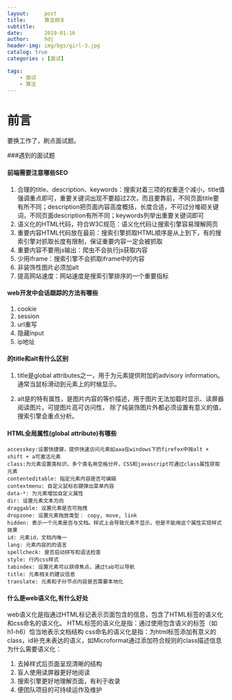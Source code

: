 ```yaml
---
layout:     post
title:      算法相关
subtitle:   
date:       2019-01-16
author:     hdj
header-img: img/bgs/girl-3.jpg
catalog: true
categories : [面试]

tags:
    - 面试
    - 算法
---
```



# 前言

  要换工作了，刷点面试题。

###遇到的面试题

#### 前端需要注意哪些SEO 

  1. 合理的title、description、keywords：搜索对着三项的权重逐个减小，title值强调重点即可，重要关键词出现不要超过2次，而且要靠前，不同页面title要有所不同；description把页面内容高度概括，长度合适，不可过分堆砌关键词，不同页面description有所不同；keywords列举出重要关键词即可
  2. 语义化的HTML代码，符合W3C规范：语义化代码让搜索引擎容易理解网页
  3. 重要内容HTML代码放在最前：搜索引擎抓取HTML顺序是从上到下，有的搜索引擎对抓取长度有限制，保证重要内容一定会被抓取
  4. 重要内容不要用js输出：爬虫不会执行js获取内容
  5. 少用iframe：搜索引擎不会抓取iframe中的内容
  6. 非装饰性图片必须加alt
  7. 提高网站速度：网站速度是搜索引擎排序的一个重要指标

#### web开发中会话跟踪的方法有哪些

 1. cookie
 2. session
 3. url重写
 4. 隐藏input
 5. ip地址


#### <img>的title和alt有什么区别

   1. title是global attributes之一，用于为元素提供附加的advisory information。通常当鼠标滑动到元素上的时候显示。
   
   2. alt是<img>的特有属性，是图片内容的等价描述，用于图片无法加载时显示、读屏器阅读图片。可提图片高可访问性，
      除了纯装饰图片外都必须设置有意义的值，搜索引擎会重点分析。

#### HTML全局属性(global attribute)有哪些

    accesskey:设置快捷键，提供快速访问元素如aaa在windows下的firefox中按alt + shift + a可激活元素
    class:为元素设置类标识，多个类名用空格分开，CSS和javascript可通过class属性获取元素
    contenteditable: 指定元素内容是否可编辑
    contextmenu: 自定义鼠标右键弹出菜单内容
    data-*: 为元素增加自定义属性
    dir: 设置元素文本方向
    draggable: 设置元素是否可拖拽
    dropzone: 设置元素拖放类型： copy, move, link
    hidden: 表示一个元素是否与文档。样式上会导致元素不显示，但是不能用这个属性实现样式效果
    id: 元素id，文档内唯一
    lang: 元素内容的的语言
    spellcheck: 是否启动拼写和语法检查
    style: 行内css样式
    tabindex: 设置元素可以获得焦点，通过tab可以导航
    title: 元素相关的建议信息
    translate: 元素和子孙节点内容是否需要本地化
#### 什么是web语义化,有什么好处
   web语义化是指通过HTML标记表示页面包含的信息，包含了HTML标签的语义化和css命名的语义化。 HTML标签的语义化是指：通过使用包含语义的标签（如h1-h6）恰当地表示文档结构 css命名的语义化是指：为html标签添加有意义的class，id补充未表达的语义，如Microformat通过添加符合规则的class描述信息 为什么需要语义化：
   
   1. 去掉样式后页面呈现清晰的结构
   2. 盲人使用读屏器更好地阅读
   3. 搜索引擎更好地理解页面，有利于收录
   4. 便团队项目的可持续运作及维护
#### 
